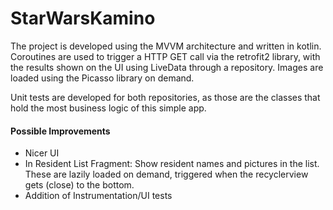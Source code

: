 # StarWarsKamino

The project is developed using the MVVM architecture and written in kotlin. 
Coroutines are used to trigger a HTTP GET call via the retrofit2 library, 
with the results shown on the UI using LiveData through a repository. 
Images are loaded using the Picasso library on demand.

Unit tests are developed for both repositories, 
as those are the classes that hold the most business logic of this simple app.

#### Possible Improvements

* Nicer UI
* In Resident List Fragment: Show resident names and pictures in the list. These are lazily loaded on demand, 
triggered when the recyclerview gets (close) to the bottom.
* Addition of Instrumentation/UI tests
